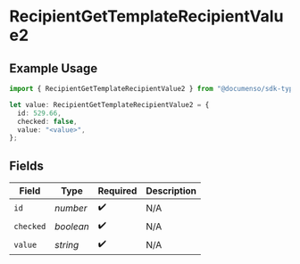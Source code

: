 # RecipientGetTemplateRecipientValue2

## Example Usage

```typescript
import { RecipientGetTemplateRecipientValue2 } from "@documenso/sdk-typescript/models/operations";

let value: RecipientGetTemplateRecipientValue2 = {
  id: 529.66,
  checked: false,
  value: "<value>",
};
```

## Fields

| Field              | Type               | Required           | Description        |
| ------------------ | ------------------ | ------------------ | ------------------ |
| `id`               | *number*           | :heavy_check_mark: | N/A                |
| `checked`          | *boolean*          | :heavy_check_mark: | N/A                |
| `value`            | *string*           | :heavy_check_mark: | N/A                |